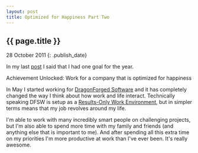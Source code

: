 ```yaml
---
layout: post
title: Optimized for Happiness Part Two
---
```


## {{ page.title }}

28 October 2011
{: .publish_date}

In my last [post](http://ghostm.github.com/2011/02/24/Optimized-for-Happiness.html) I said that I had one goal for the year.

Achievement Unlocked: Work for a company that is optimized for happiness

In May I started working for [DragonForged Software](http://dragonforged.com) and it has completely changed the way I think about how work and life interact.  Technically speaking DFSW is setup as a [Results-Only Work Environment](http://www.gorowe.com/), but in simpler terms means that my job revolves around my life.

I'm able to work with many incredibly smart people on challenging projects, but I'm also able to spend more time with my family and friends (and anything else that is important to me).  And after spending all this extra time on my priorities I'm more productive at work than I've ever been.  It's really awesome.
